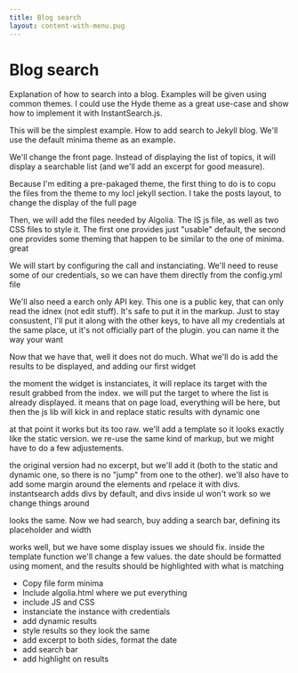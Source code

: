 ```yaml
---
title: Blog search
layout: content-with-menu.pug
---
```


# Blog search

Explanation of how to search into a blog. Examples will be given using common
themes. I could use the Hyde theme as a great use-case and show how to implement
it with InstantSearch.js.


This will be the simplest example. How to add search to Jekyll blog. We'll use
the default minima theme as an example.

We'll change the front page. Instead of displaying the list of topics, it will
display a searchable list (and we'll add an excerpt for good measure).

Because I'm editing a pre-pakaged theme, the first thing to do is to copu the
files from the theme to my locl jekyll section. I take the posts layout, to
change the display of the full page

Then, we will add the files needed by Algolia. The IS js file, as well as two
CSS files to style it. The first one provides just "usable" default, the second
one provides some theming that happen to be similar to the one of minima. great

We will start by configuring the call and instanciating. We'll need to reuse
some of our credentials, so we can have them directly from the config.yml file

We'll also need a earch only API key. This one is a public key, that can only
read the idnex (not edit stuff). It's safe to put it in the markup. Just to stay
consustent, I'll put it along with the other keys, to have all my credentials at
the same place, ut it's not officially part of the plugin. you can name it the
way your want

Now that we have that, well it does not do much. What we'll do is add the
results to be displayed, and adding our first widget

the moment the widget is instanciates, it will replace its target with the
result grabbed from the index. we will put the target to where the list is
already displayed. it means that on page load, everything will be here, but then
the js lib will kick in and replace static results with dynamic one

at that point it works but its too raw. we'll add a template so it looks exactly
like the static version. we re-use the same kind of markup, but we might have to
do a few adjustements. 

the original version had no excerpt, but we'll add it (both to the static and
dynamic one, so there is no "jump" from one to the other). we'll also have to
add some margin around the elements and rpelace it with divs. instantsearch adds
divs by default, and divs inside ul won't work so we change things around

looks the same. Now we had search, buy adding a search bar, defining its
placeholder and width

works well, but we have some display issues we should fix. inside the template
function we'll change a few values. the date should be formatted using moment,
and the results should be highlighted with what is matching




- Copy file form minima
- Include algolia.html where we put everything
- include JS and CSS
- instanciate the instance with credentials
- add dynamic results
- style results so they look the same
- add excerpt to both sides, format the date
- add search bar
- add highlight on results











